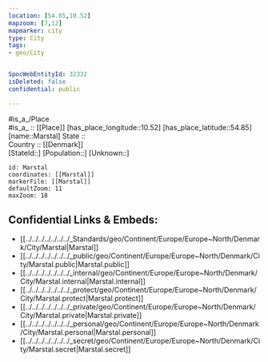 ```yaml
---
location: [54.85,10.52] 
mapzoom: [7,12] 
mapmarker: city 
type: City
tags:
- geo/City


SpocWebEntityId: 32332
isDeleted: false
confidential: public

---
```

#is_a_/Place  
#is_a_ :: [[Place]] 
[has_place_longitude::10.52] 
[has_place_latitude::54.85] 
[name::Marstal] 
State ::  
Country :: [[Denmark]]  
[StateId::] 
[Population::] 
[Unknown::] 


```leaflet
id: Marstal
coordinates: [[Marstal]] 
markerFile: [[Marstal]] 
defaultZoom: 11 
maxZoom: 18
```


## Confidential Links & Embeds: 
- [[../../../../../../../_Standards/geo/Continent/Europe/Europe~North/Denmark/City/Marstal|Marstal]] 
- [[../../../../../../../_public/geo/Continent/Europe/Europe~North/Denmark/City/Marstal.public|Marstal.public]] 
- [[../../../../../../../_internal/geo/Continent/Europe/Europe~North/Denmark/City/Marstal.internal|Marstal.internal]] 
- [[../../../../../../../_protect/geo/Continent/Europe/Europe~North/Denmark/City/Marstal.protect|Marstal.protect]] 
- [[../../../../../../../_private/geo/Continent/Europe/Europe~North/Denmark/City/Marstal.private|Marstal.private]] 
- [[../../../../../../../_personal/geo/Continent/Europe/Europe~North/Denmark/City/Marstal.personal|Marstal.personal]] 
- [[../../../../../../../_secret/geo/Continent/Europe/Europe~North/Denmark/City/Marstal.secret|Marstal.secret]] 
